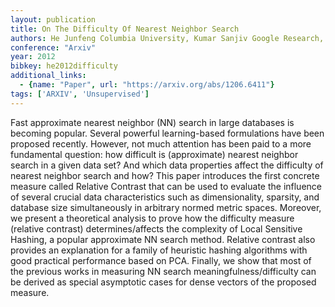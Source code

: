 ```yaml
---
layout: publication
title: On The Difficulty Of Nearest Neighbor Search
authors: He Junfeng Columbia University, Kumar Sanjiv Google Research, Chang Shih-fu Columbia University
conference: "Arxiv"
year: 2012
bibkey: he2012difficulty
additional_links:
  - {name: "Paper", url: "https://arxiv.org/abs/1206.6411"}
tags: ['ARXIV', 'Unsupervised']
---
```

Fast approximate nearest neighbor (NN) search in large databases is becoming
popular. Several powerful learning-based formulations have been proposed
recently. However, not much attention has been paid to a more fundamental
question: how difficult is (approximate) nearest neighbor search in a given
data set? And which data properties affect the difficulty of nearest neighbor
search and how? This paper introduces the first concrete measure called
Relative Contrast that can be used to evaluate the influence of several crucial
data characteristics such as dimensionality, sparsity, and database size
simultaneously in arbitrary normed metric spaces. Moreover, we present a
theoretical analysis to prove how the difficulty measure (relative contrast)
determines/affects the complexity of Local Sensitive Hashing, a popular
approximate NN search method. Relative contrast also provides an explanation
for a family of heuristic hashing algorithms with good practical performance
based on PCA. Finally, we show that most of the previous works in measuring NN
search meaningfulness/difficulty can be derived as special asymptotic cases for
dense vectors of the proposed measure.
